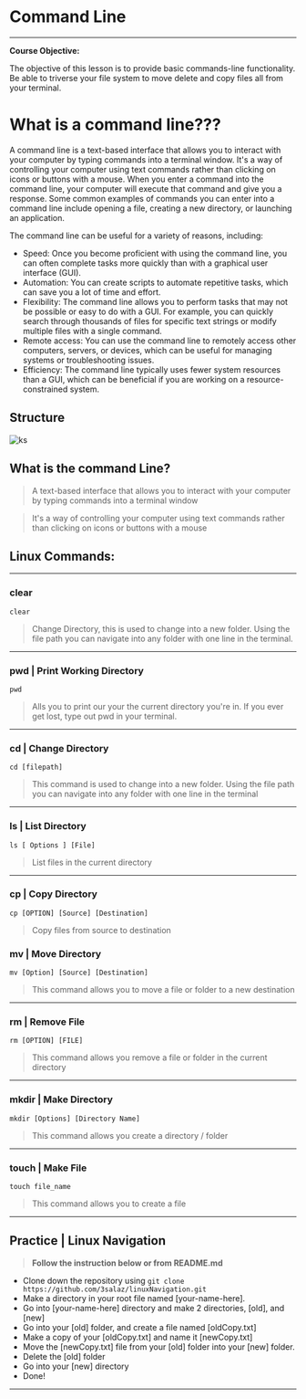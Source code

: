# Command Line

---
**Course Objective:**

The objective of this lesson is to provide basic commands-line functionality. Be able to triverse your file system to move delete and copy files all from your terminal.

# What is a command line???

A command line is a text-based interface that allows you to interact with your computer by typing commands into a terminal window. It's a way of controlling your computer using text commands rather than clicking on icons or buttons with a mouse. When you enter a command into the command line, your computer will execute that command and give you a response. Some common examples of commands you can enter into a command line include opening a file, creating a new directory, or launching an application.

The command line can be useful for a variety of reasons, including:
- Speed: Once you become proficient with using the command line, you can often complete tasks more quickly than with a graphical user interface (GUI).
- Automation: You can create scripts to automate repetitive tasks, which can save you a lot of time and effort.
- Flexibility: The command line allows you to perform tasks that may not be possible or easy to do with a GUI. For example, you can quickly search through thousands of files for specific text strings or modify multiple files with a single command.
- Remote access: You can use the command line to remotely access other computers, servers, or devices, which can be useful for managing systems or troubleshooting issues.
- Efficiency: The command line typically uses fewer system resources than a GUI, which can be beneficial if you are working on a resource-constrained system.

## Structure
![ks](https://res.cloudinary.com/practicaldev/image/fetch/s--iBJ_bwEa--/c_limit%2Cf_auto%2Cfl_progressive%2Cq_auto%2Cw_880/https://i.imgur.com/lG5NuVa.png)

## What is the command Line?

> A text-based interface that allows you to interact with your computer by typing commands into a terminal window

> It's a way of controlling your computer using text commands rather than clicking on icons or buttons with a mouse


##  Linux Commands:
---
### clear
`clear`
> Change Directory, this is used to change into a new folder. Using the file path you can navigate into any folder with one line in the terminal.
---
### pwd | Print Working Directory
`pwd`
> Alls you to print our your the current directory you're in. If you ever get lost, type out pwd in your terminal.
---
### cd | Change Directory
`cd [filepath]`
> This command is used to change into a new folder. Using the file path you can navigate into any folder with one line in the terminal
---
### ls | List Directory
`ls [ Options ] [File]`
> List files in the current directory
---
### cp | Copy Directory
`cp [OPTION] [Source] [Destination] `
> Copy files from source to destination
### mv | Move Directory
`mv [Option] [Source] [Destination]`
> This command allows you to move a file or folder to a new destination
---
### rm | Remove File
`rm [OPTION] [FILE]`
> This command allows you remove a file or folder in the current directory
---
### mkdir | Make Directory
`mkdir [Options] [Directory Name]`
> This command allows you create a directory / folder
---
### touch | Make File
`touch file_name`
> This command allows you to create a file
---

## Practice | Linux Navigation

> **Follow the instruction below or from README.md**

- Clone down the repository using `git clone https://github.com/3salaz/linuxNavigation.git`
- Make a directory in your root file named [your-name-here].
- Go into [your-name-here] directory and make 2 directories, [old], and [new]
- Go into your [old] folder, and create a file named [oldCopy.txt]
- Make a copy of your [oldCopy.txt] and name it [newCopy.txt]
- Move the [newCopy.txt] file from your [old] folder into your [new] folder.
- Delete the [old] folder
- Go into your [new] directory
- Done!

---